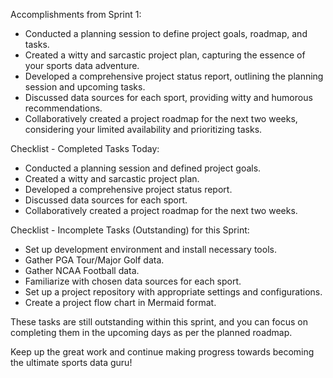 Accomplishments from Sprint 1:
- Conducted a planning session to define project goals, roadmap, and tasks.
- Created a witty and sarcastic project plan, capturing the essence of your sports data adventure.
- Developed a comprehensive project status report, outlining the planning session and upcoming tasks.
- Discussed data sources for each sport, providing witty and humorous recommendations.
- Collaboratively created a project roadmap for the next two weeks, considering your limited availability and prioritizing tasks.

Checklist - Completed Tasks Today:
- Conducted a planning session and defined project goals.
- Created a witty and sarcastic project plan.
- Developed a comprehensive project status report.
- Discussed data sources for each sport.
- Collaboratively created a project roadmap for the next two weeks.

Checklist - Incomplete Tasks (Outstanding) for this Sprint:
- Set up development environment and install necessary tools.
- Gather PGA Tour/Major Golf data.
- Gather NCAA Football data.
- Familiarize with chosen data sources for each sport.
- Set up a project repository with appropriate settings and configurations.
- Create a project flow chart in Mermaid format.

These tasks are still outstanding within this sprint, and you can focus on completing them in the upcoming days as per the planned roadmap.

Keep up the great work and continue making progress towards becoming the ultimate sports data guru!

